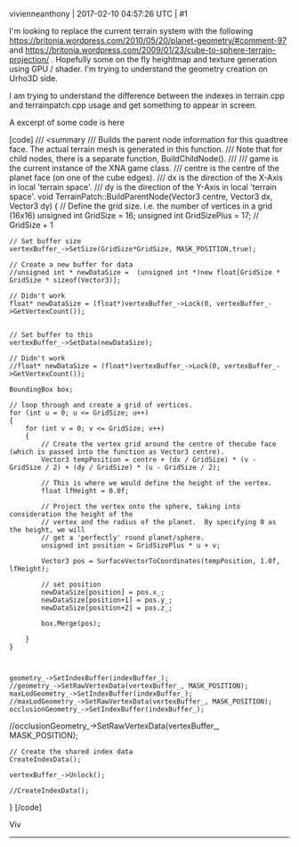 vivienneanthony | 2017-02-10 04:57:26 UTC | #1

I'm looking to replace the current terrain system with the following https://britonia.wordpress.com/2010/05/20/planet-geometry/#comment-97 and https://britonia.wordpress.com/2009/01/23/cube-to-sphere-terrain-projection/ . Hopefully some on the fly heightmap and texture  generation using GPU / shader.  I'm trying to understand the geometry creation on Urho3D side.


I am trying to understand the difference between the indexes in terrain.cpp and terrainpatch.cpp usage and get something to appear in screen.

A excerpt of some code is here

[code]
/// <summary
/// Builds the parent node information for this quadtree face.  The actual terrain mesh is generated in this function.
/// Note that for child nodes, there is a separate function, BuildChildNode().
/// </summary>
/// game is the current instance of the XNA game class.
/// centre is the centre of the planet face (on one of the cube edges).
/// dx is the direction of the X-Axis in local 'terrain space'.
/// dy is the direction of the Y-Axis in local 'terrain space'.
void TerrainPatch::BuildParentNode(Vector3 centre, Vector3 dx, Vector3 dy)
{
    // Define the grid size.  i.e. the number of vertices in a grid (16x16)
    unsigned int GridSize = 16;
    unsigned int GridSizePlus = 17; // GridSize + 1

    // Set buffer size
    vertexBuffer_->SetSize(GridSize*GridSize, MASK_POSITION,true);

    // Create a new buffer for data
    //unsigned int * newDataSize =  (unsigned int *)new float[GridSize * GridSize * sizeof(Vector3)];

    // Didn't work
    float* newDataSize = (float*)vertexBuffer_->Lock(0, vertexBuffer_->GetVertexCount());


    // Set buffer to this
    vertexBuffer_->SetData(newDataSize);

    // Didn't work
    //float* newDataSize = (float*)vertexBuffer_->Lock(0, vertexBuffer_->GetVertexCount());

    BoundingBox box;

    // loop through and create a grid of vertices.
    for (int u = 0; u <= GridSize; u++)
    {
        for (int v = 0; v <= GridSize; v++)
        {
            // Create the vertex grid around the centre of thecube face (which is passed into the function as Vector3 centre).
            Vector3 tempPosition = centre + (dx / GridSize) * (v - GridSize / 2) + (dy / GridSize) * (u - GridSize / 2);

            // This is where we would define the height of the vertex.
            float lfHeight = 0.0f;

            // Project the vertex onto the sphere, taking into consideration the height of the
            // vertex and the radius of the planet.  By specifying 0 as the height, we will
            // get a 'perfectly' round planet/sphere.
            unsigned int position = GridSizePlus * u + v;

            Vector3 pos = SurfaceVectorToCoordinates(tempPosition, 1.0f, lfHeight);

            // set position
            newDataSize[position] = pos.x_;
            newDataSize[position+1] = pos.y_;
            newDataSize[position+2] = pos.z_;

            box.Merge(pos);

        }
    }



    geometry_->SetIndexBuffer(indexBuffer_);
    //geometry_->SetRawVertexData(vertexBuffer_, MASK_POSITION);
    maxLodGeometry_->SetIndexBuffer(indexBuffer_);
    //maxLodGeometry_->SetRawVertexData(vertexBuffer_, MASK_POSITION);
    occlusionGeometry_->SetIndexBuffer(indexBuffer_);
   //occlusionGeometry_->SetRawVertexData(vertexBuffer_, MASK_POSITION);


    // Create the shared index data
    CreateIndexData();

    vertexBuffer_->Unlock();

    //CreateIndexData();

}
[/code]

Viv

-------------------------

